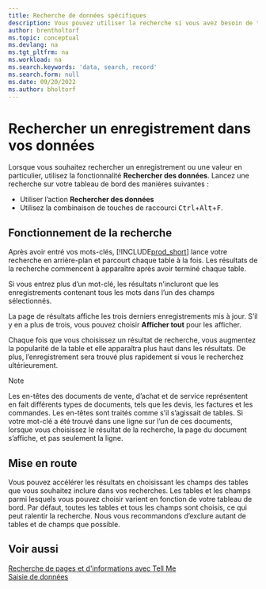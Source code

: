 ```yaml
---
title: Recherche de données spécifiques
description: Vous pouvez utiliser la recherche si vous avez besoin de trouver un enregistrement spécifique.
author: brentholtorf
ms.topic: conceptual
ms.devlang: na
ms.tgt_pltfrm: na
ms.workload: na
ms.search.keywords: 'data, search, record'
ms.search.form: null
ms.date: 09/20/2022
ms.author: bholtorf
---
```


# <a name="search-for-a-record-in-your-data" />Rechercher un enregistrement dans vos données

Lorsque vous souhaitez rechercher un enregistrement ou une valeur en particulier, utilisez la fonctionnalité **Rechercher des données**. Lancez une recherche sur votre tableau de bord des manières suivantes :

* Utiliser l’action **Rechercher des données**
* Utilisez la combinaison de touches de raccourci <kbd>Ctrl</kbd>+<kbd>Alt</kbd>+<kbd>F</kbd>.

## <a name="how-search-works" />Fonctionnement de la recherche

Après avoir entré vos mots-clés, [!INCLUDE[prod_short](includes/prod_short.md)] lance votre recherche en arrière-plan et parcourt chaque table à la fois. Les résultats de la recherche commencent à apparaître après avoir terminé chaque table. 

Si vous entrez plus d’un mot-clé, les résultats n’incluront que les enregistrements contenant tous les mots dans l’un des champs sélectionnés.

La page de résultats affiche les trois derniers enregistrements mis à jour. S’il y en a plus de trois, vous pouvez choisir **Afficher tout** pour les afficher.

Chaque fois que vous choisissez un résultat de recherche, vous augmentez la popularité de la table et elle apparaîtra plus haut dans les résultats. De plus, l’enregistrement sera trouvé plus rapidement si vous le recherchez ultérieurement.

> [!NOTE]
> Les en-têtes des documents de vente, d’achat et de service représentent en fait différents types de documents, tels que les devis, les factures et les commandes. Les en-têtes sont traités comme s’il s’agissait de tables. Si votre mot-clé a été trouvé dans une ligne sur l’un de ces documents, lorsque vous choisissez le résultat de la recherche, la page du document s’affiche, et pas seulement la ligne.

## <a name="getting-started" />Mise en route

Vous pouvez accélérer les résultats en choisissant les champs des tables que vous souhaitez inclure dans vos recherches. Les tables et les champs parmi lesquels vous pouvez choisir varient en fonction de votre tableau de bord. Par défaut, toutes les tables et tous les champs sont choisis, ce qui peut ralentir la recherche. Nous vous recommandons d’exclure autant de tables et de champs que possible.

## <a name="see-also" />Voir aussi

[Recherche de pages et d'informations avec Tell Me](ui-search.md)  
[Saisie de données](ui-enter-data.md)  
